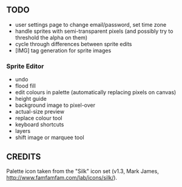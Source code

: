 ## TODO

- user settings page to change email/password, set time zone
- handle sprites with semi-transparent pixels (and possibly try to threshold the alpha on them)
- cycle through differences between sprite edits
- [IMG] tag generation for sprite images

### Sprite Editor

- undo
- flood fill
- edit colours in palette (automatically replacing pixels on canvas)
- height guide
- background image to pixel-over
- actual-size preview
- replace colour tool
- keyboard shortcuts
- layers
- shift image or marquee tool

## CREDITS

Palette icon taken from the "Silk" icon set (v1.3, Mark James, http://www.famfamfam.com/lab/icons/silk/).
